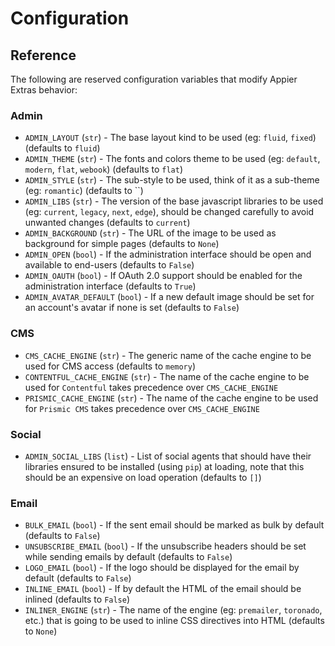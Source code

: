 # Configuration

## Reference

The following are reserved configuration variables that modify Appier Extras behavior:

### Admin

* `ADMIN_LAYOUT` (`str`) - The base layout kind to be used (eg: `fluid`, `fixed`) (defaults to `fluid`)
* `ADMIN_THEME` (`str`) - The fonts and colors theme to be used (eg: `default`, `modern`, `flat`, `webook`) (defaults to `flat`)
* `ADMIN_STYLE` (`str`) - The sub-style to be used, think of it as a sub-theme (eg: `romantic`) (defaults to ``)
* `ADMIN_LIBS` (`str`) - The version of the base javascript libraries to be used (eg: `current`, `legacy`, `next`, `edge`),
should be changed carefully to avoid unwanted changes (defaults to `current`)
* `ADMIN_BACKGROUND` (`str`) - The URL of the image to be used as background for simple pages (defaults to `None`)
* `ADMIN_OPEN` (`bool`) - If the administration interface should be open and available to end-users (defaults to `False`)
* `ADMIN_OAUTH` (`bool`) - If OAuth 2.0 support should be enabled for the administration interface (defaults to `True`)
* `ADMIN_AVATAR_DEFAULT` (`bool`) - If a new default image should be set for an account's avatar if none is set (defaults to `False`)

### CMS

* `CMS_CACHE_ENGINE` (`str`) - The generic name of the cache engine to be used for CMS access (defaults to `memory`)
* `CONTENTFUL_CACHE_ENGINE` (`str`) - The name of the cache engine to be used for `Contentful` takes precedence over `CMS_CACHE_ENGINE`
* `PRISMIC_CACHE_ENGINE` (`str`) - The name of the cache engine to be used for `Prismic CMS` takes precedence over `CMS_CACHE_ENGINE`

### Social

* `ADMIN_SOCIAL_LIBS` (`list`) - List of social agents that should have their libraries ensured to be installed (using `pip`) at loading,
note that this should be an expensive on load operation (defaults to `[]`)

### Email

* `BULK_EMAIL` (`bool`) - If the sent email should be marked as bulk by default (defaults to `False`)
* `UNSUBSCRIBE_EMAIL` (`bool`) - If the unsubscribe headers should be set while sending emails by default (defaults to `False`)
* `LOGO_EMAIL` (`bool`) - If the logo should be displayed for the email by default (defaults to `False`)
* `INLINE_EMAIL` (`bool`) - If by default the HTML of the email should be inlined (defaults to `False`)
* `INLINER_ENGINE` (`str`) - The name of the engine (eg: `premailer`, `toronado`, etc.) that is going to be used to inline CSS directives into HTML (defaults to `None`)
